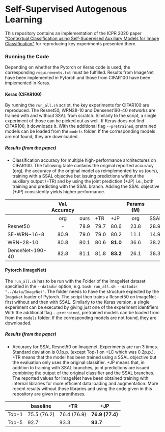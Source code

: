 # Self-Supervised Autogenous Learning

This repository contains an implementation of the ICPR 2020 paper ["Contextual Classification using Self-Supervised Auxiliary Models for Image Classification"](https://spalaciob.github.io/ssal.html) for reproducing key experiments presented there. 

### Running the Code

Depending on whether the Pytorch or Keras code is used, the corresponding `requirements.txt` must be fulfilled. Results from ImageNet have been implemented in Pytorch and those from CIFAR100 have been implemented in Keras. 

#### Keras (CIFAR100)

By running the `run_all.sh` script, the key experiments for CIFAR100 are reproduced. The Resnet50, WRN28-10 and Densenet190-40 networks are trained with and without SSAL from scratch. Similarly to the script, a single experiment of those can be picked out as well. If Keras does not find CIFAR100, it downloads it. With the additional flag `--pretrained`, pretrained models can be loaded from the `models` folder. If the corresponding models are not found, they are downloaded.

##### Results (from the paper)

- Classification accuracy for multiple high-performance architectures on CIFAR100. The following table contains the original reported accuracy (org), the accuracy of the original model as reimplemented by us (ours), training with a SSAL objective but issuing predictions without the auxiliary output (+TR) and by using the joint prediction (+JP) i.e., both training and predicting with the SSAL branch. Adding the SSAL objective (+JP) consistently yields higher performance.

|                 | Val. Accuracy |      |      |               | Params (M) |      |
|-----------------|:-------------:|:----:|------|---------------|:----------:|------|
|                 | org           | ours | +TR  | +JP           | org        | SSAL |
| Resnet50        | -             | 78.9 | 79.7 | 80.6          | 23.8       | 28.9 |
| SE-WRN~16-8     | 80.9          | 79.0 | 79.0 | 80.2          | 11.1       | 14.9 |
| WRN~28-10       | 80.8          | 80.1 | 80.6 | __81.0__      | 36.6       | 38.2 |
| DenseNet~190-40 | 82.8          | 81.1 | 81.8 | __83.2__      | 26.1       | 38.3 |

#### Pytorch (ImageNet)

The `run_all.sh` has to be run with the Folder of the ImageNet dataset specified in the `--datadir` option, e.g. `bash run_all.sh --datadir "../data/ImageNet"`. The folder needs to have the structure expected by the `ImageNet` loader of Pytorch. The script then trains a Resnet50 on ImageNet - first without and then with SSAL. Similarly to the Keras version, a single experiment can be executed by giving just one of the experiment identifiers. With the additional flag `--pretrained`, pretrained models can be loaded from from the `models` folder. If the corresponding models are not found, they are downloaded.

##### Results (from the paper)
- Accuracy for SSAL Resnet50 on Imagenet. Experiments are run 3 times. Standard deviation is 0.1p.p. (except Top-1 on +LC which was 0.2p.p.). +TR means that the model has been trained using a SSAL objective but the evaluation only uses the original classifier. +JP means that, in addition to training with SSAL branches, joint predictions are issued combining the output of the original classifier and the SSAL branches. The reported values for ImageNet have been obtained training with internal libraries for more efficient data loading and augmentation. More recent results without those libraries and using the code given in this repository are given in parentheses.

|       | baseline   | +TR        | +JP                 |
|-------|------------|------------|---------------------|
| Top-1 | 75.5 (76.2)| 76.4 (76.9)| __76.9__ __(77.4)__ |
| Top-5 | 92.7       | 93.3       | __93.7__            |
